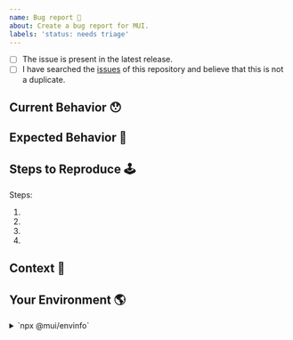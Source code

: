 ```yaml
---
name: Bug report 🐛
about: Create a bug report for MUI.
labels: 'status: needs triage'
---
```


<!-- Provide a general summary of the issue in the Title above -->

<!--
  Thank you very much for contributing to MUI by creating an issue! ❤️
  To avoid duplicate issues we ask you to check off the following list.
-->

<!-- Checked checkbox should look like this: [x] -->

- [ ] The issue is present in the latest release.
- [ ] I have searched the [issues](https://github.com/mui-org/material-ui/issues) of this repository and believe that this is not a duplicate.

## Current Behavior 😯

<!-- Describe what happens instead of the expected behavior. -->

## Expected Behavior 🤔

<!-- Describe what should happen. -->

## Steps to Reproduce 🕹

<!--
  Provide a link to a live example (you can use codesandbox.io) and an unambiguous set of steps to reproduce this bug.
  Include code to reproduce, if relevant (which it most likely is).

  You should use the official codesandbox template as a starting point: https://material-ui.com/r/issue-template-next

  If you have an issue concerning TypeScript please start from this TypeScript playground: https://material-ui.com/r/ts-issue-template

  Issues without some form of live example have a longer response time.
-->

Steps:

1.
2.
3.
4.

## Context 🔦

<!--
  What are you trying to accomplish? How has this issue affected you?
  Providing context helps us come up with a solution that is most useful in the real world.
-->

## Your Environment 🌎

<!--
  Run `npx @mui/envinfo` and post the results.
  If you encounter issues with TypeScript please include the used tsconfig.
-->
<details>
  <summary>`npx @mui/envinfo`</summary>
  
```
  Don't forget to mention which browser you used.
  Output from `npx @mui/envinfo` goes here.
```
</details>
